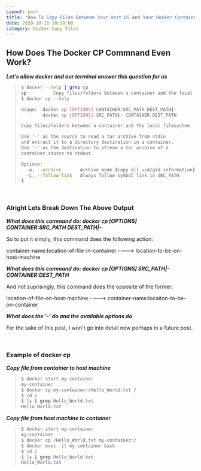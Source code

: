 ```yaml
---
Layout: post 
title: "How To Copy Files Between Your Host OS And Your Docker Container"
date: 2020-10-16 10:30:00
category: Docker Copy Files
---
```


## **How Does The Docker CP Commnand Even Work?**

_**Let's allow docker and our terminal answer this question for us**_

>```bash
> $ docker --help | grep cp
> cp          Copy files/folders between a container and the local filesystem
> $ docker cp --help
>
> Usage:  docker cp [OPTIONS] CONTAINER:SRC_PATH DEST_PATH|-
>	      docker cp [OPTIONS] SRC_PATH|- CONTAINER:DEST_PATH
>
> Copy files/folders between a container and the local filesystem
>
> Use '-' as the source to read a tar archive from stdin
> and extract it to a directory destination in a container.
> Use '-' as the destination to stream a tar archive of a
> container source to stdout.
>
> Options:
>   -a, --archive       Archive mode (copy all uid/gid information)
>   -L, --follow-link   Always follow symbol link in SRC_PATH
> $ 
>```

<br>

### **Alright Lets Break Down The Above Output**

**_What does this command do: docker cp [OPTIONS] CONTAINER:SRC_PATH  DEST_PATH\|\-_**

So to put it simply, this command does the following action: 

container-name:location-of-file-in-container ----> location-to-be-on-host-machine

**_What does this command do: docker cp [OPTIONS] SRC_PATH\|\-  CONTAINER:DEST_PATH_**

And not suprisingly, this command does the opposite of the former: 

location-of-file-on-host-machine ----> container-name:locaiton-to-be-on-container

**_What does the '-' do and the available options do_**

For the sake of this post, I won't go into detail now perhaps in a future post. 

<br>

### **Example of docker cp**

_**Copy file from container to host machine**_

>```bash
> $ docker start my-container
> my-container
> $ docker cp my-container:/Hello_World.txt /
> $ cd /
> $ ls | grep Hello_World.txt
> Hello_World.txt
>```

_**Copy file from host machine to container**_

>```bash
> $ docker start my-container
> my-container
> $ docker cp /Hello_World.txt my-container:/
> $ docker exec -it my-container bash
> $ cd /
> $ ls | grep Hello_World.txt
> Hello_World.txt
>```
